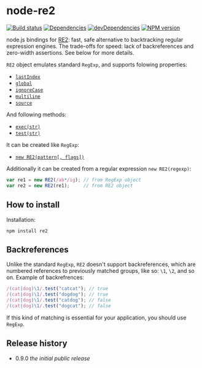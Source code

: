 # node-re2

[![Build status][travis-image]][travis-url]
[![Dependencies][deps-image]][deps-url]
[![devDependencies][dev-deps-image]][dev-deps-url]
[![NPM version][npm-image]][npm-url]

node.js bindings for [RE2](https://code.google.com/p/re2/):
fast, safe alternative to backtracking regular expression engines. The trade-offs for speed: lack of backreferences
and zero-width assertions. See below for more details.

`RE2` object emulates standard `RegExp`, and supports folowing properties:

* [`lastIndex`](https://developer.mozilla.org/en-US/docs/Web/JavaScript/Reference/Global_Objects/RegExp/lastIndex)
* [`global`](https://developer.mozilla.org/en-US/docs/Web/JavaScript/Reference/Global_Objects/RegExp/global)
* [`ignoreCase`](https://developer.mozilla.org/en-US/docs/Web/JavaScript/Reference/Global_Objects/RegExp/ignoreCase)
* [`multiline`](https://developer.mozilla.org/en-US/docs/Web/JavaScript/Reference/Global_Objects/RegExp/multiline)
* [`source`](https://developer.mozilla.org/en-US/docs/Web/JavaScript/Reference/Global_Objects/RegExp/source)

And following methods:

* [`exec(str)`](https://developer.mozilla.org/en-US/docs/Web/JavaScript/Reference/Global_Objects/RegExp/exec)
* [`test(str)`](https://developer.mozilla.org/en-US/docs/Web/JavaScript/Reference/Global_Objects/RegExp/test)

It can be created like `RegExp`:

* [`new RE2(pattern[, flags])`](https://developer.mozilla.org/en-US/docs/Web/JavaScript/Reference/Global_Objects/RegExp)

Additionally it can be created from a regular expression `new RE2(regexp)`:

```js
var re1 = new RE2(/ab*/ig); // from RegExp object
var re2 = new RE2(re1);     // from RE2 object
```

## How to install

Installation:

```
npm install re2
```

## Backreferences

Unlike the standard `RegExp`, `RE2` doesn't support backreferences, which are numbered references to previously
matched groups, like so: `\1`, `\2`, and so on. Example of backrefrences:

```js
/(cat|dog)\1/.test("catcat"); // true
/(cat|dog)\1/.test("dogdog"); // true
/(cat|dog)\1/.test("catdog"); // false
/(cat|dog)\1/.test("dogcat"); // false
```

If this kind of matching is essential for your application, you should use `RegExp`.

## Release history

- 0.9.0 *the initial public release*


[npm-image]:      https://img.shields.io/npm/v/re2.svg
[npm-url]:        https://npmjs.org/package/re2
[deps-image]:     https://img.shields.io/david/uhop/node-re2.svg
[deps-url]:       https://david-dm.org/uhop/node-re2
[dev-deps-image]: https://img.shields.io/david/dev/uhop/node-re2.svg
[dev-deps-url]:   https://david-dm.org/uhop/node-re2#info=devDependencies
[travis-image]:   https://img.shields.io/travis/uhop/node-re2.svg
[travis-url]:     https://travis-ci.org/uhop/node-re2
